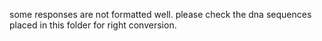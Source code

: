 some responses are not formatted well. please check the dna sequences placed in this folder for right conversion.

